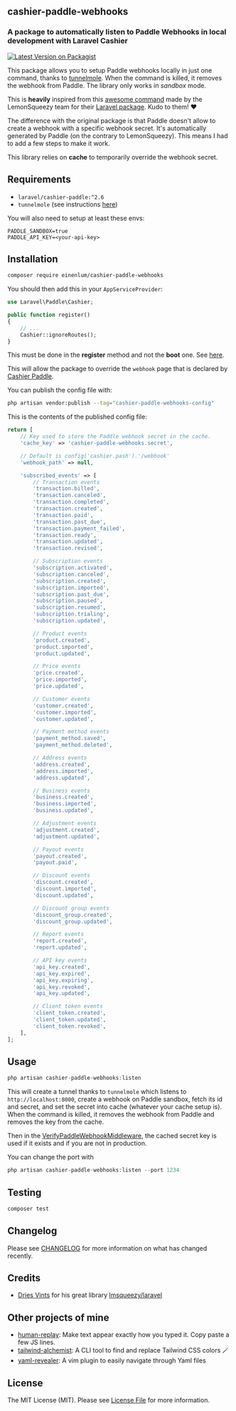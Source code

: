 ## cashier-paddle-webhooks

### A package to automatically listen to Paddle Webhooks in local development with Laravel Cashier

[![Latest Version on Packagist](https://img.shields.io/packagist/v/einenlum/cashier-paddle-webhooks.svg?style=flat-square)](https://packagist.org/packages/einenlum/cashier-paddle-webhooks)

This package allows you to setup Paddle webhooks locally in just one command, thanks to [tunnelmole](https://tunnelmole.com/). When the command is killed, it removes the webhook from Paddle. The library only works in *sandbox* mode.

This is **heavily** inspired from this [awesome command](https://github.com/lmsqueezy/laravel/blob/main/src/Console/ListenCommand.php) made by the LemonSqueezy team for their [Laravel package](https://github.com/lmsqueezy/laravel). Kudo to them! :heart:

The difference with the original package is that Paddle doesn't allow to create a webhook with a specific webhook secret. It's automatically generated by Paddle (on the contrary to LemonSqueezy). This means I had to add a few steps to make it work.

This library relies on **cache** to temporarily override the webhook secret.

## Requirements

- `laravel/cashier-paddle:^2.6`
- `tunnelmole` (see instructions [here](https://tunnelmole.com/))

You will also need to setup at least these envs:

```
PADDLE_SANDBOX=true
PADDLE_API_KEY=<your-api-key>
```

## Installation

```bash
composer require einenlum/cashier-paddle-webhooks
```

You should then add this in your `AppServiceProvider`:

```php
use Laravel\Paddle\Cashier;

public function register()
{
    // ...
    Cashier::ignoreRoutes();
}
```

This must be done in the **register** method and not the **boot** one. See [here](https://github.com/laravel/cashier-stripe/issues/1739).

This will allow the package to override the `webhook` page that is declared by [Cashier Paddle](https://laravel.com/docs/12.x/cashier-paddle).

You can publish the config file with:

```bash
php artisan vendor:publish --tag="cashier-paddle-webhooks-config"
```

This is the contents of the published config file:

```php
return [
    // Key used to store the Paddle webhook secret in the cache.
    'cache_key' => 'cashier-paddle-webhooks.secret',

    // Default is config('cashier.pash').'/webhook'
    'webhook_path' => null,

    'subscribed_events' => [
        // Transaction events
        'transaction.billed',
        'transaction.canceled',
        'transaction.completed',
        'transaction.created',
        'transaction.paid',
        'transaction.past_due',
        'transaction.payment_failed',
        'transaction.ready',
        'transaction.updated',
        'transaction.revised',

        // Subscription events
        'subscription.activated',
        'subscription.canceled',
        'subscription.created',
        'subscription.imported',
        'subscription.past_due',
        'subscription.paused',
        'subscription.resumed',
        'subscription.trialing',
        'subscription.updated',

        // Product events
        'product.created',
        'product.imported',
        'product.updated',

        // Price events
        'price.created',
        'price.imported',
        'price.updated',

        // Customer events
        'customer.created',
        'customer.imported',
        'customer.updated',

        // Payment method events
        'payment_method.saved',
        'payment_method.deleted',

        // Address events
        'address.created',
        'address.imported',
        'address.updated',

        // Business events
        'business.created',
        'business.imported',
        'business.updated',

        // Adjustment events
        'adjustment.created',
        'adjustment.updated',

        // Payout events
        'payout.created',
        'payout.paid',

        // Discount events
        'discount.created',
        'discount.imported',
        'discount.updated',

        // Discount group events
        'discount_group.created',
        'discount_group.updated',

        // Report events
        'report.created',
        'report.updated',

        // API key events
        'api_key.created',
        'api_key.expired',
        'api_key.expiring',
        'api_key.revoked',
        'api_key.updated',

        // Client token events
        'client_token.created',
        'client_token.updated',
        'client_token.revoked',
    ],
];
```

## Usage

```php
php artisan cashier-paddle-webhooks:listen
```

This will create a tunnel thanks to `tunnelmole` which listens to `http://localhost:8000`, create a webhook on Paddle sandbox, fetch its id and secret, and set the secret into cache (whatever your cache setup is). When the command is killed, it removes the webhook from Paddle and removes the key from the cache.

Then in the [VerifyPaddleWebhookMiddleware](src/Http/Middlewares/VerifyPaddleWebhookMiddleware.php), the cached secret key is used if it exists and if you are not in production.

You can change the port with

```php
php artisan cashier-paddle-webhooks:listen --port 1234
```

## Testing

```bash
composer test
```

## Changelog

Please see [CHANGELOG](CHANGELOG.md) for more information on what has changed recently.

## Credits

- [Dries Vints](https://github.com/driesvints) for his great library [lmsqueezy/laravel](https://github.com/lmsqueezy/laravel)

## Other projects of mine

- [human-replay](https://github.com/Einenlum/human-replay): Make text appear exactly how you typed it. Copy paste a few JS lines.
- [tailwind-alchemist](https://github.com/Einenlum/tailwind-alchemist): A CLI tool to find and replace Tailwind CSS colors 🪄
- [yaml-revealer](https://github.com/Einenlum/yaml-revealer): A vim plugin to easily navigate through Yaml files

## License

The MIT License (MIT). Please see [License File](LICENSE.md) for more information.
